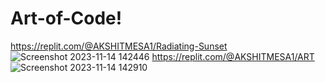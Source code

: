 # Art-of-Code!
https://replit.com/@AKSHITMESA1/Radiating-Sunset
![Screenshot 2023-11-14 142446](https://github.com/AkshM310/Art-of-Code/assets/150849982/9d7d34b9-05f9-4c4f-9124-0cf2ba20f8f4)
https://replit.com/@AKSHITMESA1/ART
![Screenshot 2023-11-14 142910](https://github.com/AkshM310/Art-of-Code/assets/150849982/f9d9dbf3-d2af-4980-ab6e-62fff6909179)
